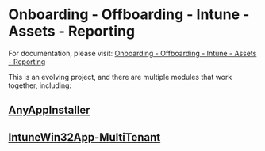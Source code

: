 # Onboarding - Offboarding - Intune - Assets - Reporting

For documentation, please visit: [Onboarding - Offboarding - Intune - Assets - Reporting](https://xxxmtixxx.github.io/Onboarding-Offboarding-Intune-Assets-Reporting/)

This is an evolving project, and there are multiple modules that work together, including:

## [AnyAppInstaller](https://github.com/xxxmtixxx/AnyAppInstaller)

## [IntuneWin32App-MultiTenant](https://github.com/xxxmtixxx/IntuneWin32App-MultiTenant)